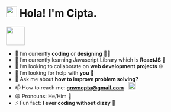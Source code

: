 # <img src="https://github.com/TheDudeThatCode/TheDudeThatCode/blob/master/Assets/Hi.gif" width="29px"> Hola! I'm Cipta.

<!--
**gnwncpta/gnwncpta** is a ✨ _special_ ✨ repository because its `README.md` (this file) appears on your GitHub profile.
-->

<img src="https://i.imgur.com/FcmUB15.png" width="50px">

- 🔭 I’m currently **coding** or **designing** 👨‍💻
- 🌱 I’m currently learning Javascript Library which is **ReactJS** 🧔
- 👯 I’m looking to collaborate on **web development projects** 🌐
- 🤔 I’m looking for help with **you** 💪
- 💬 Ask me about **how to improve problem solving?**
- 📫 How to reach me: **gnwncpta@gmail.com** &nbsp; <img src="https://github.com/TheDudeThatCode/TheDudeThatCode/blob/master/Assets/Gmail.svg" width="20px">
- 😄 Pronouns: He/Him 🧔
- ⚡ Fun fact: **I ever coding without dizzy** 🧔

